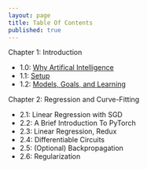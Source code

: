 ```yaml
---
layout: page
title: Table Of Contents
published: true
---
```



Chapter 1: Introduction
* 1.0: [Why Artifical Intelligence](https://nikcheerla.github.io/deeplearningschool/2017/08/08/ch1-0intro/)
* 1.1: [Setup](https://nikcheerla.github.io/deeplearningschool/2017/09/08/ch1.1-Setup/)
* 1.2: [Models, Goals, and Learning](https://nikcheerla.github.io/deeplearningschool/2017/09/08/ch1.2-models-goals-learning/)

Chapter 2: Regression and Curve-Fitting
* 2.1: Linear Regression with SGD
* 2.2: A Brief Introduction To PyTorch
* 2.3: Linear Regression, Redux
* 2.4: Differentiable Circuits
* 2.5: (Optional) Backpropagation
* 2.6: Regularization


